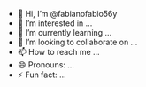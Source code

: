 - 👋 Hi, I’m @fabianofabio56y
- 👀 I’m interested in ...
- 🌱 I’m currently learning ...
- 💞️ I’m looking to collaborate on ...
- 📫 How to reach me ...
- 😄 Pronouns: ...
- ⚡ Fun fact: ...

<!---
fabianofabio56y/fabianofabio56y is a ✨ special ✨ repository because its `README.md` (this file) appears on your GitHub profile.
You can click the Preview link to take a look at your changes.
--->
